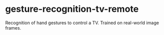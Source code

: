 # gesture-recognition-tv-remote
Recognition of hand gestures to control a TV. Trained on real-world image frames. 
